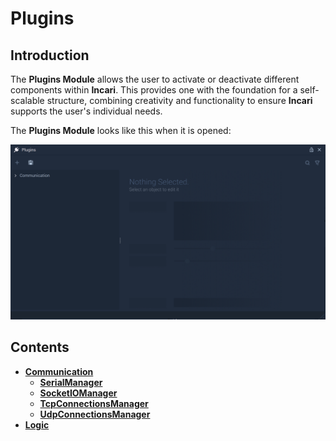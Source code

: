 # Plugins

## Introduction

The **Plugins Module** allows the user to activate or deactivate different components within **Incari**. This provides one with the foundation for a self-scalable structure, combining creativity and functionality to ensure **Incari** supports the user's individual needs. 

The **Plugins Module** looks like this when it is opened: 

![](../../.gitbook/assets/pluginsstart.png)

## Contents

* [**Communication**](communication/README.md)
  * [**SerialManager**](communication/serialmanager.md)
  * [**SocketIOManager**](communication/socketiomanager.md)
  * [**TcpConnectionsManager**](communication/tcpconnectionsmanager.md)
  * [**UdpConnectionsManager**](communication/udpconnectionsmanager.md)
* [**Logic**](logic/README.md)

